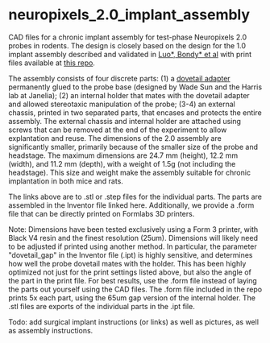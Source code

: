 # neuropixels_2.0_implant_assembly
CAD files for a chronic implant assembly for test-phase Neuropixels 2.0 probes in rodents. The design is closely based on the design for the 1.0 implant assembly described and validated in [Luo*, Bondy* et al](https://elifesciences.org/articles/59716) 
with print files available at [this repo](https://github.com/Brody-Lab/chronic_neuropixels).

The assembly consists of four discrete parts: (1) a [dovetail adapter](https://www.janelia.org/open-science/neuropixels-probe-mounts-10-prototype-10-production-and-20-production-versions) permanently glued to the probe base (designed by Wade Sun and the Harris lab at Janelia); (2) an internal holder that mates with the dovetail adapter and allowed stereotaxic manipulation of the probe; (3-4) an external chassis, printed in two separated parts, that encases and protects the entire assembly. The external chassis and internal holder are attached using screws that can be removed at the end of the experiment to allow explantation and reuse. The dimensions of the 2.0 assembly are significantly smaller, primarily because of the smaller size of the probe and headstage. The maximum dimensions are 24.7 mm (height), 12.2 mm (width), and 11.2 mm (depth), with a weight of 1.5g (not including the headstage). This size and weight make the assembly suitable for chronic implantation in both mice and rats. 

The links above are to .stl or .step files for the individual parts. The parts are assembled in the Inventor file linked here. Additionally, we provide a .form file that can be directly printed on Formlabs 3D printers.

Note: Dimensions have been tested exclusively using a Form 3 printer, with Black V4 resin and the finest resolution (25um). 
Dimensions will likely need to be adjusted if printed using another method. 
In particular, the parameter "dovetail_gap" in the Inventor file (.ipt) is highly sensitive, and determines how well the probe dovetail mates with the holder. 
This has been highly optimized not just for the print settings listed above, but also the angle of the part in the print file. 
For best results, use the .form file instead of laying the parts out yourself using the CAD files.
The .form file included in the repo prints 5x each part, using the 65um gap version of the internal holder.
The .stl files are exports of the individual parts in the .ipt file.

Todo: add surgical implant instructions (or links) as well as pictures, as well as assembly instructions.
